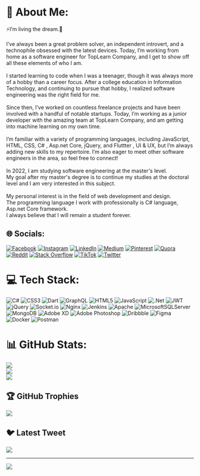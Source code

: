 # 💫 About Me:
⚡I’m living the dream.🔭<br><br>I’ve always been a great problem solver, an independent introvert, and a technophile obsessed with the latest devices. Today, I’m working from home as a software engineer for TopLearn Company, and I get to show off all these elements of who I am.<br><br>I started learning to code when I was a teenager, though it was always more of a hobby than a career focus. After a college education in Information Technology, and continuing to pursue that hobby, I realized software engineering was the right field for me.<br><br>Since then, I’ve worked on countless freelance projects and have been involved with a handful of notable startups. Today, I’m working as a junior developer with the amazing team at TopLearn Company, and am getting into machine learning on my own time.<br><br>I’m familiar with a variety of programming languages, including JavaScript, HTML, CSS, C# , Asp.net Core, jQuery, and Fluttter , UI & UX, but I’m always adding new skills to my repertoire. I’m also eager to meet other software engineers in the area, so feel free to connect!<br><br>In 2022, I am studying software engineering at the master's level.<br>My goal after my master's degree is to continue my studies at the doctoral level and I am very interested in this subject.<br><br>My personal interest is in the field of web development and design.<br>The programming language I work with professionally is C# language, Asp.net Core framework.<br>I always believe that I will remain a student forever.


## 🌐 Socials:
[![Facebook](https://img.shields.io/badge/Facebook-%231877F2.svg?logo=Facebook&logoColor=white)](https://facebook.com/parsapanahpoor) [![Instagram](https://img.shields.io/badge/Instagram-%23E4405F.svg?logo=Instagram&logoColor=white)](https://instagram.com/parsapanahpoor_) [![LinkedIn](https://img.shields.io/badge/LinkedIn-%230077B5.svg?logo=linkedin&logoColor=white)](https://linkedin.com/in/parsapanahpoor) [![Medium](https://img.shields.io/badge/Medium-12100E?logo=medium&logoColor=white)](https://medium.com/@parsapanahpoor) [![Pinterest](https://img.shields.io/badge/Pinterest-%23E60023.svg?logo=Pinterest&logoColor=white)](https://pinterest.com/parsapanahpoor) [![Quora](https://img.shields.io/badge/Quora-%23B92B27.svg?logo=Quora&logoColor=white)](https://quora.com/profile/parsapanahpoor) [![Reddit](https://img.shields.io/badge/Reddit-%23FF4500.svg?logo=Reddit&logoColor=white)](https://reddit.com/user/parsapanahpoor) [![Stack Overflow](https://img.shields.io/badge/-Stackoverflow-FE7A16?logo=stack-overflow&logoColor=white)](https://stackoverflow.com/users/parsapanahpoor) [![TikTok](https://img.shields.io/badge/TikTok-%23000000.svg?logo=TikTok&logoColor=white)](https://tiktok.com/@parsapanahpoor) [![Twitter](https://img.shields.io/badge/Twitter-%231DA1F2.svg?logo=Twitter&logoColor=white)](https://twitter.com/parsapanahpoor) 

# 💻 Tech Stack:
![C#](https://img.shields.io/badge/c%23-%23239120.svg?style=for-the-badge&logo=c-sharp&logoColor=white) ![CSS3](https://img.shields.io/badge/css3-%231572B6.svg?style=for-the-badge&logo=css3&logoColor=white) ![Dart](https://img.shields.io/badge/dart-%230175C2.svg?style=for-the-badge&logo=dart&logoColor=white) ![GraphQL](https://img.shields.io/badge/-GraphQL-E10098?style=for-the-badge&logo=graphql&logoColor=white) ![HTML5](https://img.shields.io/badge/html5-%23E34F26.svg?style=for-the-badge&logo=html5&logoColor=white) ![JavaScript](https://img.shields.io/badge/javascript-%23323330.svg?style=for-the-badge&logo=javascript&logoColor=%23F7DF1E) ![.Net](https://img.shields.io/badge/.NET-5C2D91?style=for-the-badge&logo=.net&logoColor=white) ![JWT](https://img.shields.io/badge/JWT-black?style=for-the-badge&logo=JSON%20web%20tokens) ![jQuery](https://img.shields.io/badge/jquery-%230769AD.svg?style=for-the-badge&logo=jquery&logoColor=white) ![Socket.io](https://img.shields.io/badge/Socket.io-black?style=for-the-badge&logo=socket.io&badgeColor=010101) ![Nginx](https://img.shields.io/badge/nginx-%23009639.svg?style=for-the-badge&logo=nginx&logoColor=white) ![Jenkins](https://img.shields.io/badge/jenkins-%232C5263.svg?style=for-the-badge&logo=jenkins&logoColor=white) ![Apache](https://img.shields.io/badge/apache-%23D42029.svg?style=for-the-badge&logo=apache&logoColor=white) ![MicrosoftSQLServer](https://img.shields.io/badge/Microsoft%20SQL%20Sever-CC2927?style=for-the-badge&logo=microsoft%20sql%20server&logoColor=white) ![MongoDB](https://img.shields.io/badge/MongoDB-%234ea94b.svg?style=for-the-badge&logo=mongodb&logoColor=white) ![Adobe XD](https://img.shields.io/badge/Adobe%20XD-470137?style=for-the-badge&logo=Adobe%20XD&logoColor=#FF61F6) ![Adobe Photoshop](https://img.shields.io/badge/adobephotoshop-%2331A8FF.svg?style=for-the-badge&logo=adobephotoshop&logoColor=white) ![Dribbble](https://img.shields.io/badge/Dribbble-EA4C89?style=for-the-badge&logo=dribbble&logoColor=white) 	![Figma](https://img.shields.io/badge/figma-%23F24E1E.svg?style=for-the-badge&logo=figma&logoColor=white) ![Docker](https://img.shields.io/badge/docker-%230db7ed.svg?style=for-the-badge&logo=docker&logoColor=white) ![Postman](https://img.shields.io/badge/Postman-FF6C37?style=for-the-badge&logo=postman&logoColor=white)
# 📊 GitHub Stats:
![](https://github-readme-stats.vercel.app/api?username=parsapanahpoor&theme=radical&hide_border=false&include_all_commits=true&count_private=false)<br/>
![](https://github-readme-streak-stats.herokuapp.com/?user=parsapanahpoor&theme=radical&hide_border=false)<br/>
![](https://github-readme-stats.vercel.app/api/top-langs/?username=parsapanahpoor&theme=radical&hide_border=false&include_all_commits=true&count_private=false&layout=compact)

## 🏆 GitHub Trophies
![](https://github-profile-trophy.vercel.app/?username=parsapanahpoor&theme=radical&no-frame=false&no-bg=false&margin-w=4)

## 🐦 Latest Tweet
[![](https://gtce.itsvg.in/api?username=parsapanahpoor)](https://github.com/VishwaGauravIn/github-twitter-card-embed)

---
[![](https://visitcount.itsvg.in/api?id=parsapanahpoor&icon=0&color=0)](https://visitcount.itsvg.in)

<!-- Proudly created with GPRM ( https://gprm.itsvg.in ) -->
